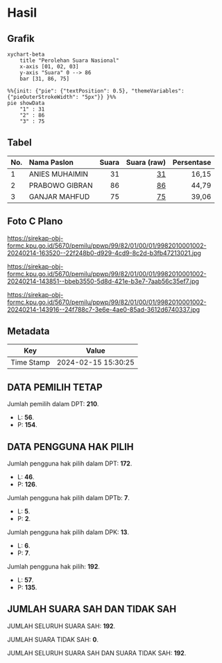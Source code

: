 # Hasil

## Grafik

```mermaid
xychart-beta
    title "Perolehan Suara Nasional"
    x-axis [01, 02, 03]
    y-axis "Suara" 0 --> 86
    bar [31, 86, 75]
```

```mermaid
%%{init: {"pie": {"textPosition": 0.5}, "themeVariables": {"pieOuterStrokeWidth": "5px"}} }%%
pie showData
    "1" : 31
    "2" : 86
    "3" : 75
```

## Tabel

| No. | Nama Paslon    | Suara | Suara (raw) | Persentase |
|:--- |:-------------- | -----:| -----------:| ----------:|
| 1   | ANIES MUHAIMIN | 31    | [31][p-1]   | 16,15      |
| 2   | PRABOWO GIBRAN | 86    | [86][p-2]   | 44,79      |
| 3   | GANJAR MAHFUD  | 75    | [75][p-3]   | 39,06      |


[p-1]: https://github.com/gigit-pemilu/pemilu-2024/blob/main/pilpres/hitung-suara/sub/99-luar-negeri/sub/82-noumea-perancis/sub/01-noumea-perancis/sub/0001-noumea-perancis/sub/002-tps-001/sub/paslon-1.txt
[p-2]: https://github.com/gigit-pemilu/pemilu-2024/blob/main/pilpres/hitung-suara/sub/99-luar-negeri/sub/82-noumea-perancis/sub/01-noumea-perancis/sub/0001-noumea-perancis/sub/002-tps-001/sub/paslon-2.txt
[p-3]: https://github.com/gigit-pemilu/pemilu-2024/blob/main/pilpres/hitung-suara/sub/99-luar-negeri/sub/82-noumea-perancis/sub/01-noumea-perancis/sub/0001-noumea-perancis/sub/002-tps-001/sub/paslon-3.txt

## Foto C Plano

https://sirekap-obj-formc.kpu.go.id/5670/pemilu/ppwp/99/82/01/00/01/9982010001002-20240214-163520--22f248b0-d929-4cd9-8c2d-b3fb47213021.jpg

https://sirekap-obj-formc.kpu.go.id/5670/pemilu/ppwp/99/82/01/00/01/9982010001002-20240214-143851--bbeb3550-5d8d-421e-b3e7-7aab56c35ef7.jpg

https://sirekap-obj-formc.kpu.go.id/5670/pemilu/ppwp/99/82/01/00/01/9982010001002-20240214-143916--24f788c7-3e6e-4ae0-85ad-3612d6740337.jpg


## Metadata

| Key        | Value               |
| ---------- | ------------------- |
| Time Stamp | 2024-02-15 15:30:25 |


## DATA PEMILIH TETAP

Jumlah pemilih dalam DPT: **210**.
 * L: **56**.
 * P: **154**.

## DATA PENGGUNA HAK PILIH

Jumlah pengguna hak pilih dalam DPT: **172**.
 * L: **46**.
 * P: **126**.

Jumlah pengguna hak pilih dalam DPTb: **7**.
 * L: **5**.
 * P: **2**.

Jumlah pengguna hak pilih dalam DPK: **13**.
 * L: **6**.
 * P: **7**.

Jumlah pengguna hak pilih: **192**.
 * L: **57**.
 * P: **135**.

## JUMLAH SUARA SAH DAN TIDAK SAH

JUMLAH SELURUH SUARA SAH: **192**.

JUMLAH SUARA TIDAK SAH: **0**.

JUMLAH SELURUH SUARA SAH DAN SUARA TIDAK SAH: **192**.


